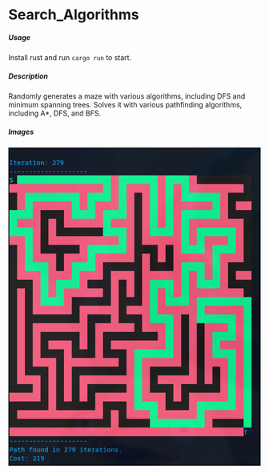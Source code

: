 # Search_Algorithms
##### Usage
Install rust and run `cargo run` to start.

##### Description
Randomly generates a maze with various algorithms, including DFS and minimum spanning trees.
Solves it with various pathfinding algorithms, including A*, DFS, and BFS.

##### Images
![](https://github.com/sidharthmrao/Search_Algorithms/blob/main/Screenshots/finished.png)
